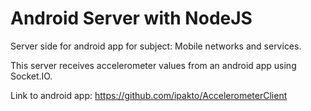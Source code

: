 # Android Server with NodeJS

Server side for android app for subject: Mobile networks and services.

This server receives accelerometer values from an android app using Socket.IO.

Link to android app: https://github.com/ipakto/AccelerometerClient
